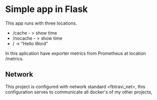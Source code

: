# Simple app in Flask

This app runs with three locations.

* /cache - > show time
* /nocache - > show time
* / -> "Hello Word"

In this aplication have exporter metrics from Prometheus at location /metrics.

## Network

This project is configured with network standard <fbtravi_net>, this
configuration serves to communicate all docker's of my other projects,
